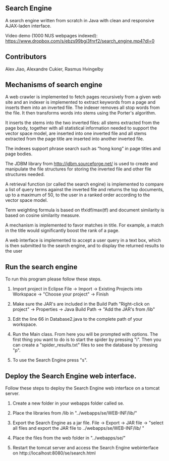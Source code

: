 ## Search Engine 

A search engine written from scratch in Java with clean and responsive AJAX-laden interface. 

Video demo (1000 NUS webpages indexed): https://www.dropbox.com/s/ebzs99bgi3fnrf2/search_engine.mp4?dl=0

## Contributors

Alex Jiao, Alexandre Cukier, Rasmus Hvingelby

## Mechanisms of search engine

A web crawler is implemented to fetch pages recursively from a given web site and an indexer is implemented to extract keywords from a page and inserts them into an inverted file. The indexer removes all stop words from the file. It then transforms words into stems using the Porter's algorithm. 

It inserts the stems into the two inverted files: all stems extracted from the page body, together with all statistical information needed to support the vector space model, are inserted into one inverted file and all stems extracted from the page title are inserted into another inverted file. 

The indexes support phrase search such as “hong kong” in page titles and page bodies.

The JDBM library from http://jdbm.sourceforge.net/ is used to create and manipulate the file structures for storing the inverted file and other file structures needed.

A retrieval function (or called the search engine) is implemented to compare a list of query terms against the inverted file and returns the top documents, up to a maximum of 50, to the user in a ranked order according to the vector space model.

Term weighting formula is based on tfxidf/max(tf) and document similarity is based on cosine similarity measure.

A mechanism is implemented to favor matches in title. For example, a match in the title would significantly boost the rank of a page.

A web interface is implemented to accept a user query in a text box, which is then submitted to the search engine, and to display the returned results to the user

## Run the search engine
To run this program please follow these steps.

1. Import project in Eclipse
   File -> Import -> Existing Projects into Workspace -> "Choose your project" -> Finish

2. Make sure the JAR's are included in the Build Path
   "Right-click on project" -> Properties -> Java Build Path -> "Add the JAR's from /lib"

3. Edit the line 66 in Database2.java to the complete path of your workspace.

4. Run the Main class. From here you will be prompted with options.
   The first thing you want to do is to start the spider by pressing "i".
   Then you can create a "spider_results.txt" files to see the database by pressing "p".

5. To use the Search Engine press "s".

## Deploy the Search Engine web interface.
Follow these steps to deploy the Search Engine web interface on a tomcat server.

1. Create a new folder in your webapps folder called se.

2. Place the libraries from /lib in "../webapps/se/WEB-INF/lib/"

3. Export the Search Engine as a jar file.
   File -> Export -> JAR file -> 
   "select all files and export the JAR file to ../webapps/se/WEB-INF/lib/ "

4. Place the files from the web folder in "../webapps/se/"

5. Restart the tomcat server and access the Search Engine webinterface on 
   http://localhost:8080/se/search.html
